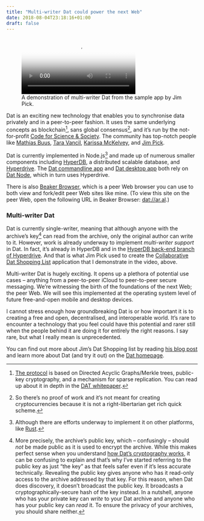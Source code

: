 ```yaml
---
title: "Multi-writer Dat could power the next Web"
date: 2018-08-04T23:18:16+01:00
draft: false
---
```


<figure>
  <video controls poster='https://i.vimeocdn.com/video/717451773.jpg?mw=2880&mh=1620&q=70'>
    <source src='https://player.vimeo.com/external/283218705.hd.mp4?s=c93938a844ce574d8a27a7796bedb206a4f08f2a&profile_id=174' type='video/mp4'>
  </video>
  <figcaption>A demonstration of multi-writer Dat from the sample app by Jim Pick.</figcaption>
</figure>

Dat is an exciting new technology that enables you to synchronise data privately and in a peer-to-peer fashion. It uses the same underlying concepts as blockchain[^1], sans global consensus[^2], and it’s run by the not-for-profit [Code for Science &amp; Society](https://codeforscience.org/). The community has top-notch people like [Mathias Buus](https://github.com/mafintosh), [Tara Vancil](https://taravancil.com/), [Karissa McKelvey](https://okdistribute.xyz/), and [Jim Pick](https://jimpick.com/).

Dat is currently implemented in Node.js[^3] and made up of numerous smaller components including [HyperDB](https://github.com/mafintosh/hyperdb), a distributed scalable database, and [Hyperdrive](https://github.com/mafintosh/hyperdrive). The [Dat commandline app](https://github.com/datproject/dat) and [Dat desktop app](https://github.com/dat-land/dat-desktop) both rely on [Dat Node](https://github.com/datproject/dat-node), which in turn uses Hyperdrive.

There is also [Beaker Browser](https://beakerbrowser.com/), which is a peer Web browser you can use to both view and fork/edit peer Web sites like mine. (To view this site on the peer Web, open the following URL in Beaker Browser: [dat://ar.al](dat://ar.al).)

### Multi-writer Dat

Dat is currently single-writer, meaning that although anyone with the archive’s key[^4] can read from the archive, only the original author can write to it. However, work is already underway to implement _multi-writer support_ in Dat. In fact, it’s already in HyperDB and in the [HyperDB back-end branch of Hyperdrive](https://github.com/mafintosh/hyperdrive/tree/hyperdb-backend). And that is what Jim Pick used to create the [Collaborative Dat Shopping List](https://dat-shopping-list.glitch.me/) application that I demonstrate in the video, above.

Multi-writer Dat is hugely exciting. It opens up a plethora of potential use cases – anything from a peer-to-peer iCloud to peer-to-peer secure messaging. We’re witnessing the birth of the foundations of the next Web; the peer Web. We will see this implemented at the operating system level of future free-and-open mobile and desktop devices. 

I cannot stress enough how groundbreaking Dat is or how important it is to creating a free and open, decentralised, and interoperable world. It’s rare to encounter a technology that you feel could have this potential and rarer still when the people behind it are doing it for entirely the right reasons. I say rare, but what I really mean is unprecedented.

You can find out more about Jim’s Dat Shopping list by reading [his blog post](https://blog.datproject.org/2018/05/14/dat-shopping-list/) and learn more about Dat (and try it out) on the [Dat homepage](https://datproject.org).

[^1]: [The protocol](https://www.datprotocol.com/) is based on Directed Acyclic Graphs/Merkle trees, public-key cryptography, and a mechanism for sparse replication. You can read up about it in depth in the [DAT whitepaper](https://github.com/datproject/docs/blob/master/papers/dat-paper.md).

[^2]: So there’s no proof of work and it’s not meant for creating cryptocurrencies because it is not a right-libertarian get rich quick scheme.

[^3]: Although there are efforts underway to implement it on other platforms, like [Rust](https://github.com/datrs).

[^4]: More precisely, the archive’s public key, which – confusingly – should _not_ be made public as it is used to encrypt the archive. While this makes perfect sense when you understand [how Dat’s cryptography works](https://blog.datproject.org/2017/09/21/dat-cryptography/), it can be confusing to explain and that’s why I’ve started referring to the public key as just “the key” as that feels safer even if it’s less accurate technically. Revealing the public key gives anyone who has it read-only access to the archive addressed by that key. For this reason, when Dat does discovery, it doesn’t broadcast the public key. It broadcasts a cryptographically-secure hash of the key instead. In a nutshell, anyone who has your private key can _write_ to your Dat archive and anyone who has your public key can _read_ it. To ensure the privacy of your archives, you should share neither.

